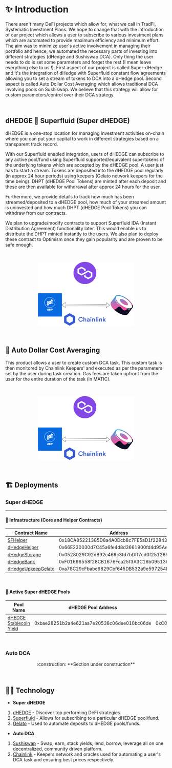 # :sparkles: Introduction

There aren't many DeFi projects which allow for, what we call in TradFi, Systematic Investment Plans. We hope to change that with the introduction of our project which allows a user to subscribe to various investment plans which are automated to provide maximum efficiency and minimum effort. The aim was to minimize user's active involvement in managing their portfolio and hence, we automated the necessary parts of investing into different strategies (dHedge and Sushiswap DCA). Only thing the user needs to do is set some parameters and forget the rest (I mean leave everything else to us !). First aspect of our project is called Super-dHedge and it's the integration of dHedge with Superfluid constant flow agreements allowing you to set a stream of tokens to DCA into a dHedge pool. Second aspect is called Auto Dollar Cost Averaging which allows traditional DCA involving pools on Sushiswap. We believe that this strategy will allow for custom parameters/control over their DCA strategy.

&nbsp;

## dHEDGE :handshake: Superfluid (Super dHEDGE)


​dHEDGE is a one-stop location for managing investment activities on-chain where you can put your capital to work in different strategies based on a transparent track record.

With our Superfluid enabled integration, users of dHEDGE can subscribe to any active pool/fund using Superfluid supported/equivalent supertokens of the underlying tokens which are accepted by the dHEDGE pool. A user just has to start a stream. Tokens are deposited into the dHEDGE pool regularly (in approx 24 hour periods) using keepers (Gelato network keepers for the time being). DHPT (dHEDGE Pool Tokens) are minted after each deposit and these are then available for withdrawal after approx 24 hours for the user.

Furthermore, we provide details to track how much has been streamed/deposited to a dHEDGE pool, how much of your streamed amount is uninvested and how much DHPT (dHEDGE Pool Tokens) you can withdraw from our contracts.

We plan to upgrade/modify contracts to support Superfluid IDA (Instant Distribution Agreement) functionality later. This would enable us to distribute the DHPT minted instantly to the users. We also plan to deploy these contract to Optimism once they gain popularity and are proven to be safe enough.

&nbsp;

<p align="center">
    <img src="misc/images/Auto%20DCA.png" alt="Tech used in Super D HEDGE" width="300" height="200"/>
</p>

&nbsp;

## :robot: Auto Dollar Cost Averaging

This product allows a user to create custom DCA task. This custom task is then monitored by Chainlink Keepers' and executed as per the parameters set by the user during task creation. Gas fees are taken upfront from the user for the entire duration of the task (in MATIC).

&nbsp;

<p align="center">
    <img src="misc/images/Auto%20DCA.png" alt="Tech used in Auto Dollar Cost Averaging" width="300" height="200"/>
</p>

&nbsp;

## :building_construction: Deployments

### Super dHEDGE

---

#### :office: Infrastructure (Core and Helper Contracts)

| Contract Name | Address |
| ------------- | ------- |
| [SFHelper](https://polygonscan.com/address/0x18CA85221385D8a4A0Dcb8c7FE5aD1f22843349b#code) | 0x18CA85221385D8a4A0Dcb8c7FE5aD1f22843349b |
| [dHedgeHelper](https://polygonscan.com/address/0x66E230030d7C45a6fe4d8d3661900fd4d95Aef07#code) | 0x66E230030d7C45a6fe4d8d3661900fd4d95Aef07 |
| [dHedgeStorage](https://polygonscan.com/address/0x0528029C92dB92c466c3fd7bDff7cd0f25126829#code) | 0x0528029C92dB92c466c3fd7bDff7cd0f25126829 |
| [dHedgeBank](https://polygonscan.com/address/0xF01696558f28CB1676Fca25f3A3C16b0951366b6#code) | 0xF01696558f28CB1676Fca25f3A3C16b0951366b6 |
| [dHedgeUpkeepGelato](https://polygonscan.com/address/0xa78C29cFbabe6829Cbf645DB532a9e597254F5C1#code) | 0xa78C29cFbabe6829Cbf645DB532a9e597254F5C1 |

&nbsp;

#### :money_with_wings: Active Super dHEDGE Pools

| Pool Name | dHEDGE Pool Address | Super dHEDGE Address |
| --------- | ------------------- | -------------------- |
| [dHEDGE Stablecoin Yield](https://app.dhedge.org/pool/0xbae28251b2a4e621aa7e20538c06dee010bc06de) | 0xbae28251b2a4e621aa7e20538c06dee010bc06de | 0xC05B38Dd7D1bc0E65b2EE5dF19AC4296B382Cb10 |

&nbsp;

### Auto DCA

<p align="center">
    :construction: **Section under construction**
</p>

&nbsp;

## :man_technologist: Technology

- **Super dHEDGE**

1. [dHEDGE](https://www.dhedge.org/) - Discover top performing DeFi strategies.
2. [Superfluid](https://www.superfluid.finance/home) - Allows for subscribing to a particular dHEDGE pool/fund.
3. [Gelato](https://www.gelato.network/) - Used to automate deposits to dHEDGE pools/funds.

- **Auto DCA**

1. [Sushiswap](https://sushi.com/) - Swap, earn, stack yields, lend, borrow, leverage all on one decentralized, community driven platform.
2. [Chainlink](https://chain.link/) - Keepers network and oracles used for automating a user's DCA task and ensuring best prices respectively.

